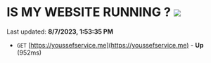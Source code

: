 # IS MY WEBSITE RUNNING ? [![](https://img.shields.io/static/v1?label=Sponsor&message=%E2%9D%A4&logo=GitHub&color=%23fe8e86)](https://github.com/sponsors/<username>)

Last updated: **8/7/2023, 1:53:35 PM**

- `GET` [https://youssefservice.me](https://youssefservice.me) - **Up** (952ms)
